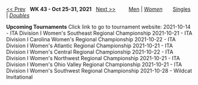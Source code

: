 [<< Prev](women_doubles_2142.md) &nbsp; **WK 43 - Oct 25-31, 2021** &nbsp; [Next >>](women_doubles_2144.md) &nbsp;&nbsp;&nbsp;&nbsp;&nbsp;&nbsp;&nbsp; [Men](./men_doubles_2143.md) &#124; [*Women*](./women_doubles_2143.md) &nbsp;&nbsp;&nbsp;&nbsp;&nbsp; [Singles](./women_singles_2143.md) &#124; [*Doubles*](./women_doubles_2143.md)

**Upcoming Tournaments**
Click link to go to tournament website:
  2021-10-14 - ITA Division I Women's Southeast Regional Championship
  2021-10-21 - ITA Division I Carolina Women's Regional Championship
  2021-10-22 - ITA Division I Women's Atlantic Regional Championship
  2021-10-21 - ITA Division I Women's Central Regional Championship
  2021-10-22 - ITA Division I Women's Northwest Regional Championship
  2021-10-21 - ITA Division I Women's Ohio Valley Regional Championship
  2021-10-21 - ITA Division I Women's Southwest Regional Championship
  2021-10-28 - Wildcat Invitational